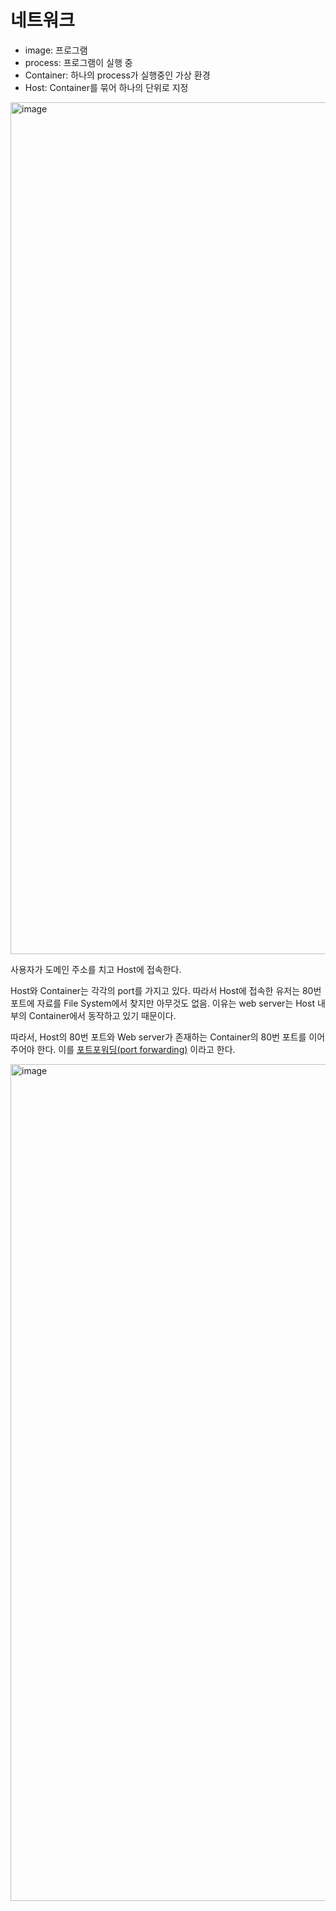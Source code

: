 # 네트워크

- image: 프로그램
- process: 프로그램이 실행 중
- Container: 하나의 process가 실행중인 가상 환경
- Host: Container를 묶어 하나의 단위로 지정

<img width="1363" alt="image" src="https://github.com/pozafly/TIL/assets/59427983/34606e42-407f-492d-a8f4-2dc361988138">

사용자가 도메인 주소를 치고 Host에 접속한다.

Host와 Container는 각각의 port를 가지고 있다. 따라서 Host에 접속한 유저는 80번 포트에 자료를 File System에서 찾지만 아무것도 없음. 이유는 web server는 Host 내부의 Container에서 동작하고 있기 때문이다.

따라서, Host의 80번 포트와 Web server가 존재하는 Container의 80번 포트를 이어주어야 한다. 이를 <u>포트포워딩(port forwarding)</u> 이라고 한다.

<img width="1339" alt="image" src="https://github.com/pozafly/TIL/assets/59427983/de724526-c144-4674-886c-d2bf44faefd8">
